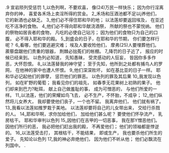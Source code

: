 .9 
宣岩陨列受惩罚 
1_以色列啊，不要欢喜， 
像(24)万民一样快乐； 
因为你行淫离弃你的神， 
喜爱各禾场上卖淫所得的赏金。 
2_禾场和压酒池都不足以j养他们， 
它的新酒也必缺乏。 
3_他们必不得住耶和华的地； 
以法莲却要返回埃及， 
在亚述吃不洁净的食物。 
4_他们必不得向耶和华献浇酒祭， 
所献的祭也不蒙悦纳。 
他们的祭物如居丧者的食物， 
凡吃的必使自己玷污； 
因为他们的食物只为自己的口腹， 
必不得入耶和华的殿。 
5_到盛会的日子，在耶和华的节期， 
你们要怎样行呢？ 
6_看哪，他们要逃避灾难； 
埃及人要收殓他们， 
摩弗(25)人要埋葬他们。 
蒺藜盘踞他们贵重的银器， 
荆棘必拙菟们的帐棚。 
7_降罚的日子近了， 
报应的时候已经来到。 
以色列必知道， 
先知愚昧， 
受灵感动的人狂妄， 
皆因你多多作恶，大怀怨恨。 
8_以法莲替我的神守望； 
至于先知，他所到之处都有捕鸟人的罗网， 
在他神的家中也遭人怀恨。 
9_他们深深败坏， 
如在基比亚的日子一样。 
耶和华必记起他们的罪孽， 
惩罚他们的罪恶。 
以色列的罪及其后果 
10_我发现以色列， 
如在旷野的葡萄； 
我看见你们的祖先， 
如春季无花果树上初熟的果子。 
他们却来到巴力?毗珥， 
献上自己做羞耻的事， 
成为可憎恶的， 
与他们所爱的一样。 
11_以法莲，他们的荣耀如鸟飞去， 
必不生产，不怀胎，不成孕； 
12_他们纵然将儿女养大， 
我却要使他们丧子，一个也不留。 
我离弃他们， 
他们就有祸了。 
13_我看以法莲如推罗栽于美地。 
以法莲却要将自己的儿女带出来， 
交给行杀戮的人。 
14_耶和华啊，求你加给他们， 
加给他们甚么呢？ 
要使他们怀孕流产， 
乳房枯干。 
耶和华审判以色列 
15_因他们在吉甲的一切恶事， 
我在那Y憎恶他们。 
因他们所行的恶， 
我必把他们赶出我的殿， 
不再爱他们； 
他们的领袖都是悖逆的。 
16_以法莲受击打， 
其根枯干，不能结果， 
即或生产， 
我也要杀他们所生的爱子。 
先知论以色列 
17_我的神必弃绝他们， 
因为他们不听从他； 
他们必飘流在列国中。 
.